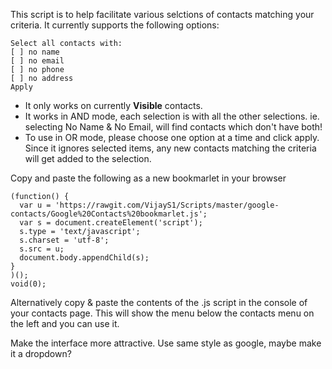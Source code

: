 This script is to help facilitate various selctions of contacts matching your criteria.
It currently supports the following options:

 	Select all contacts with:
	[ ] no name
	[ ] no email
	[ ] no phone
	[ ] no address
	Apply

 * It only works on currently **Visible** contacts.
 * It works in AND mode, each selection is with all the other selections. ie. selecting No Name &   No Email, will find contacts which don't have both! 
 * To use in OR mode, please choose one option at a time and click apply. Since it ignores selected items, any new contacts matching the criteria will get added to the selection. 


Copy and paste the following as a new bookmarlet in your browser
```
(function() {
  var u = 'https://rawgit.com/VijayS1/Scripts/master/google-contacts/Google%20Contacts%20bookmarlet.js';
  var s = document.createElement('script');
  s.type = 'text/javascript';
  s.charset = 'utf-8';
  s.src = u;
  document.body.appendChild(s);
}
)();
void(0);
```

Alternatively copy & paste the contents of the .js script in the console of your contacts page. This will show the menu below the contacts menu on the left and you can use it. 


Make the interface more attractive. Use same style as google, maybe make it a dropdown?